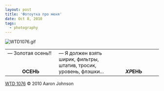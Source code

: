 ```yaml
---
layout: post
title: 'Фотоутка про меня'
date: Oct 8, 2010
tags:
  - photography
---
```


![WTD1076.gif](upload://WTD1076.gif)

<table><tbody><tr>
<td width="195" valign="top">— Золотая осень!!</td>
<td width="195" valign="top" rowspan="2">— Я должен взять ширик, фильтры, штатив, тросик, уровень, флэшки…</td>
<td width="195"></td>
</tr><tr>
<td valign="bottom" align="center"><strong>ОСЕНЬ</strong></td>
<td valign="bottom" align="center"><strong><em>ХР</em>ЕНЬ</strong></td>
</tr></tbody></table>


[WTD 1076](http://www.whattheduck.net/strip/1076) © 2010 Aaron Johnson
